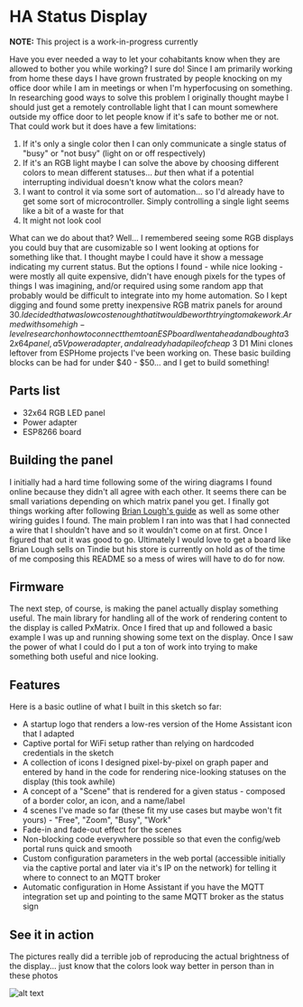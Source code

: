 # HA Status Display

**NOTE:** This project is a work-in-progress currently

Have you ever needed a way to let your cohabitants know when they are allowed to bother you while working? I sure do! Since I am primarily working from home these days I have grown frustrated by people knocking on my office door while I am in meetings or when I'm hyperfocusing on something. In researching good ways to solve this problem I originally thought maybe I should just get a remotely controllable light that I can mount somewhere outside my office door to let people know if it's safe to
bother me or not. That could work but it does have a few limitations:

  1. If it's only a single color then I can only communicate a single status of "busy" or "not busy" (light on or off respectively)
  2. If it's an RGB light maybe I can solve the above by choosing different colors to mean different statuses... _but_ then what if a potential interrupting individual doesn't know what the colors mean?
  3. I want to control it via some sort of automation... so I'd already have to get some sort of microcontroller. Simply controlling a single light seems like a bit of a waste for that
  4. It might not look cool

What can we do about that? Well... I remembered seeing some RGB displays you could buy that are cusomizable so I went looking at options for something like that. I thought maybe I could have it show a message indicating my current status. But the options I found - while nice looking - were mostly all quite expensive, didn't have enough pixels for the types of things I was imagining, and/or required using some random app that probably would be difficult to integrate into my home automation. So I kept digging and found some pretty inexpensive RGB matrix panels for around $30. I decided that was low cost enough that it would be worth trying to make work. Armed with some high-level research on how to connect them to an ESP board I went ahead and bought a 32x64 panel, a 5V power adapter, and already had a pile of cheap ~$3 D1 Mini clones leftover from ESPHome projects I've been working on. These basic building blocks can be had for under $40 - $50... and I get to build something!

## Parts list

  * 32x64 RGB LED panel
  * Power adapter
  * ESP8266 board

## Building the panel

I initially had a hard time following some of the wiring diagrams I found online because they didn't all agree with each other. It seems there can be small variations depending on which matrix panel you get. I finally got things working after following [Brian Lough's guide](https://www.instructables.com/RGB-LED-Matrix-With-an-ESP8266/) as well as some other wiring guides I found. The main problem I ran into was that I had connected a wire that I shouldn't have and so it wouldn't come on at first. Once I figured that out it was good to go. Ultimately I would love to get a board like Brian Lough sells on Tindie but his store is currently on hold as of the time of me composing this README so a mess of wires will have to do for now.

## Firmware

The next step, of course, is making the panel actually display something useful. The main library for handling all of the work of rendering content to the display is called PxMatrix. Once I fired that up and followed a basic example I was up and running showing some text on the display. Once I saw the power of what I could do I put a ton of work into trying to make something both useful and nice looking.

## Features

Here is a basic outline of what I built in this sketch so far:
  * A startup logo that renders a low-res version of the Home Assistant icon that I adapted
  * Captive portal for WiFi setup rather than relying on hardcoded credentials in the sketch
  * A collection of icons I designed pixel-by-pixel on graph paper and entered by hand in the code for rendering nice-looking statuses on the display (this took awhile)
  * A concept of a "Scene" that is rendered for a given status - composed of a border color, an icon, and a name/label
  * 4 scenes I've made so far (these fit my use cases but maybe won't fit yours) - "Free", "Zoom", "Busy", "Work"
  * Fade-in and fade-out effect for the scenes
  * Non-blocking code everywhere possible so that even the config/web portal runs quick and smooth
  * Custom configuration parameters in the web portal (accessible initially via the captive portal and later via it's IP on the network) for telling it where to connect to an MQTT broker
  * Automatic configuration in Home Assistant if you have the MQTT integration set up and pointing to the same MQTT broker as the status sign

## See it in action

The pictures really did a terrible job of reproducing the actual brightness of the display... just know that the colors look way better in person than in these photos

![alt text](images/collage.png)
